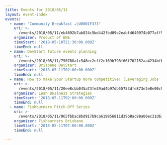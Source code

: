 ```yaml
---
title: Events for 2018/05/11
layout: event-index
events:
  - name: "Community Breakfast ☕️\U0001F373"
    uri: >-
      /events/2018/05/11/eb4692b7ab824c5bd442fbd09e2eabf4640974b077aff56bae5611ccf7b762ab
    organizer: Product of BNE
    timeStart: '2018-05-10T21:30:00.000Z'
    timeEnd: null
  - name: DevStart future events planning
    uri: >-
      /events/2018/05/11/750788a1c548ec2cff2c169b798f66f702152aa4234bfb7e033d1c4ff843fbe9
    organizer: Brisbane DevStart
    timeStart: '2018-05-11T02:00:00.000Z'
    timeEnd: null
  - name: How to make your Startup more competitive! (Leveraging Jobs Theory)
    uri: >-
      /events/2018/05/11/20ee8cbb045a73fe39ad4b97db55753dfe873e2e8e00c90bccb70fc3a609b85b
    organizer: Lean Business Strategies
    timeStart: '2018-05-11T02:00:00.000Z'
    timeEnd: null
  - name: Fishburners Pitch-Off Series
    uri: >-
      /events/2018/05/11/965fbbac8bd917b9ca619956811d39b8ac88a00ec31d610b9542f13d3ea831c0
    organizer: Fishburners Brisbane
    timeStart: '2018-05-11T07:00:00.000Z'
    timeEnd: null

---
```

